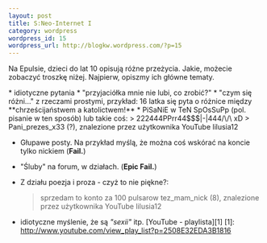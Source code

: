 ```yaml
--- 
layout: post
title: S:Neo-Internet I
category: wordpress
wordpress_id: 15
wordpress_url: http://blogkw.wordpress.com/?p=15
---
```

  Na Epulsie, dzieci do lat 10 opisują różne przeżycia. Jakie, możecie zobaczyć troszkę niżej. Najpierw, opiszmy ich główne tematy.
</p>
*   idiotyczne pytania
*   "przyjaciółka mnie nie lubi, co zrobić?"
*   "czym się różni..." z rzeczami prostymi, przykład: 16 latka się pyta o różnice między **chrześcijaństwem a katolictwem!**
*   PiSaNiE w TeN SpOsSuPp (pol. pisanie w ten sposób) lub takie coś: 
    > 222444PPrr44$$$|-|444/\/\ xD
    >   Pani_prezes_x33 (?), znalezione przez użytkownika YouTube lilusia12

*   Głupawe posty. Na przykład myślą, że można coś wskórać na koncie tylko nickiem (**Fail.**)
*   "Śluby" na forum, w działach. (**Epic Fail.**)
*   Z działu poezja i proza - czyż to nie piękne?: 
    > sprzedam to konto za 100 pulsarow 
    >   tez_mam_nick (8), znalezione przez użytkownika YouTube lilusia12

*   idiotyczne myślenie, że są *"sexii"* itp.
[YouTube - playlista][1]
[1]: http://www.youtube.com/view_play_list?p=2508E32EDA3B1816

